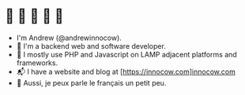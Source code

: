 # :wave: :wave: :wave: :wave: :wave:

- I'm Andrew (@andrewinnocow). 
- :eyes:  I'm a backend web and software developer. 
- :revolving_hearts:  I mostly use PHP and Javascript on LAMP adjacent platforms and frameworks.
- :mailbox_with_mail:  I have a website and blog at [https://innocow.com]innocow.com
- :croissant:  Aussi, je peux parle le français un petit peu.
